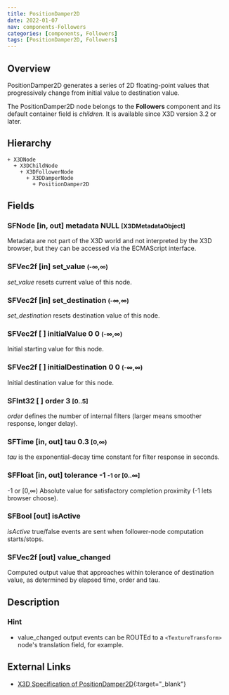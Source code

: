 ```yaml
---
title: PositionDamper2D
date: 2022-01-07
nav: components-Followers
categories: [components, Followers]
tags: [PositionDamper2D, Followers]
---
```

<style>
.post h3 {
  word-spacing: 0.2em;
}
</style>

## Overview

PositionDamper2D generates a series of 2D floating-point values that progressively change from initial value to destination value.

The PositionDamper2D node belongs to the **Followers** component and its default container field is *children.* It is available since X3D version 3.2 or later.

## Hierarchy

```
+ X3DNode
  + X3DChildNode
    + X3DFollowerNode
      + X3DDamperNode
        + PositionDamper2D
```

## Fields

### SFNode [in, out] **metadata** NULL <small>[X3DMetadataObject]</small>

Metadata are not part of the X3D world and not interpreted by the X3D browser, but they can be accessed via the ECMAScript interface.

### SFVec2f [in] **set_value** <small>(-∞,∞)</small>

*set_value* resets current value of this node.

### SFVec2f [in] **set_destination** <small>(-∞,∞)</small>

*set_destination* resets destination value of this node.

### SFVec2f [ ] **initialValue** 0 0 <small>(-∞,∞)</small>

Initial starting value for this node.

### SFVec2f [ ] **initialDestination** 0 0 <small>(-∞,∞)</small>

Initial destination value for this node.

### SFInt32 [ ] **order** 3 <small>[0..5]</small>

*order* defines the number of internal filters (larger means smoother response, longer delay).

### SFTime [in, out] **tau** 0.3 <small>[0,∞)</small>

*tau* is the exponential-decay time constant for filter response in seconds.

### SFFloat [in, out] **tolerance** -1 <small>-1 or [0..∞]</small>

-1 or [0,∞) Absolute value for satisfactory completion proximity (-1 lets browser choose).

### SFBool [out] **isActive**

*isActive* true/false events are sent when follower-node computation starts/stops.

### SFVec2f [out] **value_changed**

Computed output value that approaches within tolerance of destination value, as determined by elapsed time, order and tau.

## Description

### Hint

- value_changed output events can be ROUTEd to a `<TextureTransform>` node's translation field, for example.

## External Links

- [X3D Specification of PositionDamper2D](https://www.web3d.org/documents/specifications/19775-1/V4.0/Part01/components/followers.html#PositionDamper2D){:target="_blank"}
